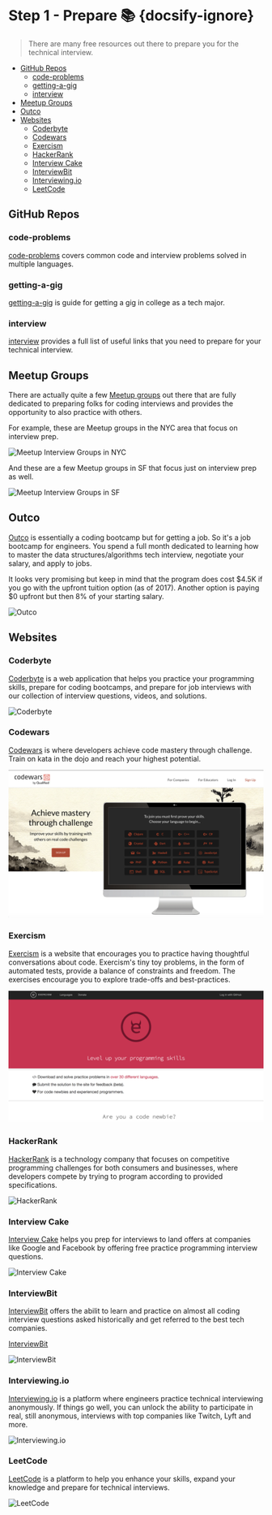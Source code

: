 # Step 1 - Prepare 📚 {docsify-ignore}

> There are many free resources out there to prepare you for the technical interview.

<!-- TOC depthFrom:2 -->

* [GitHub Repos](#github-repos)
  * [code-problems](#code-problems)
  * [getting-a-gig](#getting-a-gig)
  * [interview](#interview)
* [Meetup Groups](#meetup-groups)
* [Outco](#outco)
* [Websites](#websites)
  * [Coderbyte](#coderbyte)
  * [Codewars](#codewars)
  * [Exercism](#exercism)
  * [HackerRank](#hackerrank)
  * [Interview Cake](#interview-cake)
  * [InterviewBit](#interviewbit)
  * [Interviewing.io](#interviewingio)
  * [LeetCode](#leetcode)

<!-- /TOC -->

## GitHub Repos

### code-problems

[code-problems](https://github.com/blakeembrey/code-problems) covers common code and interview problems solved in multiple languages.

### getting-a-gig

[getting-a-gig](https://github.com/cassidoo/getting-a-gig) is guide for getting a gig in college as a tech major.

### interview

[interview](http://github.com/andreis/interview) provides a full list of useful links that you need to prepare for your technical interview.

## Meetup Groups

There are actually quite a few [Meetup groups](http://www.meetup.com) out there that are fully dedicated to preparing folks for coding interviews and provides the opportunity to also practice with others.

For example, these are Meetup groups in the NYC area that focus on interview prep.

![Meetup Interview Groups in NYC](https://i.imgur.com/mA4TeXW.png)

And these are a few Meetup groups in SF that focus just on interview prep as well.

![Meetup Interview Groups in SF](https://i.imgur.com/DmLncmU.png)

## Outco

[Outco](https://outco.io/) is essentially a coding bootcamp but for getting a job. So it's a job bootcamp for engineers. You spend a full month dedicated to learning how to master the data structures/algorithms tech interview, negotiate your salary, and apply to jobs.

It looks very promising but keep in mind that the program does cost $4.5K if you go with the upfront tuition option (as of 2017). Another option is paying $0 upfront but then 8% of your starting salary.

![Outco](https://i.imgur.com/GDy7nk4.png)

## Websites

### Coderbyte

[Coderbyte](http://coderbyte.com) is a web application that helps you practice your programming skills, prepare for coding bootcamps, and prepare for job interviews with our collection of interview questions, videos, and solutions.

![Coderbyte](https://i.imgur.com/1MMHhBd.png)

### Codewars

[Codewars](http://codewars.com/) is where developers achieve code mastery through challenge. Train on kata in the dojo and reach your highest potential.

![Codewars](../_images/codewar.png)

### Exercism

[Exercism](http://exercism.io/) is a website that encourages you to practice having thoughtful conversations about code. Exercism's tiny toy problems, in the form of automated tests, provide a balance of constraints and freedom. The exercises encourage you to explore trade-offs and best-practices.

![Exercism](../_images/exercism.png)

### HackerRank

[HackerRank](https://www.hackerrank.com) is a technology company that focuses on competitive programming challenges for both consumers and businesses, where developers compete by trying to program according to provided specifications.

![HackerRank](https://i.imgur.com/wawyKG9.png)

### Interview Cake

[Interview Cake](http://www.interviewcake.com) helps you prep for interviews to land offers at companies like Google and Facebook by offering free practice programming interview questions.

![Interview Cake](https://i.imgur.com/1URJ3sh.png)

### InterviewBit

[InterviewBit](http://www.interviewbit.coms) offers the abilit to learn and practice on almost all coding interview questions asked historically and get referred to the best tech companies.

[InterviewBit](http://www.interviewbit.coms)

![InterviewBit](https://i.imgur.com/8CG5cHK.png)

### Interviewing.io

[Interviewing.io](http://interviewing.io) is a platform where engineers practice technical interviewing anonymously. If things go well, you can unlock the ability to participate in real, still anonymous, interviews with top companies like Twitch, Lyft and more.

![Interviewing.io](https://i.imgur.com/oFdM03O.png)

### LeetCode

[LeetCode](https://leetcode.com) is a platform to help you enhance your skills, expand your knowledge and prepare for technical interviews.

![LeetCode](https://i.imgur.com/UFncE2a.png)
